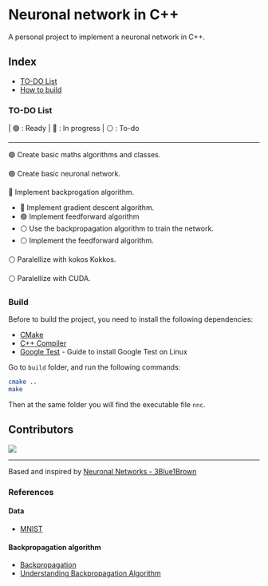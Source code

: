 
# Neuronal network in C++

A personal project to implement a neuronal network in C++.

## Index

- [TO-DO List](#to-do-list)
- [How to build](#build)

### TO-DO List

| 🟢 : Ready | 🔵 : In progress | ⚪️ : To-do

---

🟢  Create basic maths algorithms and classes.

🟢 Create basic neuronal network.

🔵 Implement backprogation algorithm.

- 🔵 Implement gradient descent algorithm.
- 🟢 Implement feedforward algorithm
- ⚪️ Use the backpropagation algorithm to train the network.
- ⚪️ Implement the feedforward algorithm.

⚪️ Paralellize with kokos Kokkos.

⚪️ Paralellize with CUDA.

### Build

Before to build the project, you need to install the following dependencies:
- [CMake](https://cmake.org/)
- [C++ Compiler](https://gcc.gnu.org/)
- [Google Test](https://stackoverflow.com/questions/13513905/how-to-set-up-googletest-as-a-shared-library-on-linux) - Guide to install Google Test on Linux

Go to `build` folder, and run the following commands:

```bash
cmake ..
make
```

Then at the same folder you will find the executable file `nnc`.

## Contributors
<a href="https://github.com/uwo-o/Neuronal-Network-C/graphs/contributors">
<img src="https://contrib.rocks/image?repo=uwo-o/Neuronal-Network-C" />
</a>

---
Based and inspired by [Neuronal Networks - 3Blue1Brown](https://www.youtube.com/watch?v=aircAruvnKk&list=PLZHQObOWTQDNU6R1_67000Dx_ZCJB-3pi&ab_channel=3Blue1Brown)

### References
#### Data
- [MNIST](https://git-disl.github.io/GTDLBench/datasets/mnist_datasets/)

#### Backpropagation algorithm
- [Backpropagation](https://en.wikipedia.org/wiki/Backpropagation)
- [Understanding Backpropagation Algorithm](https://towardsdatascience.com/understanding-backpropagation-algorithm-7bb3aa2f95fd)
